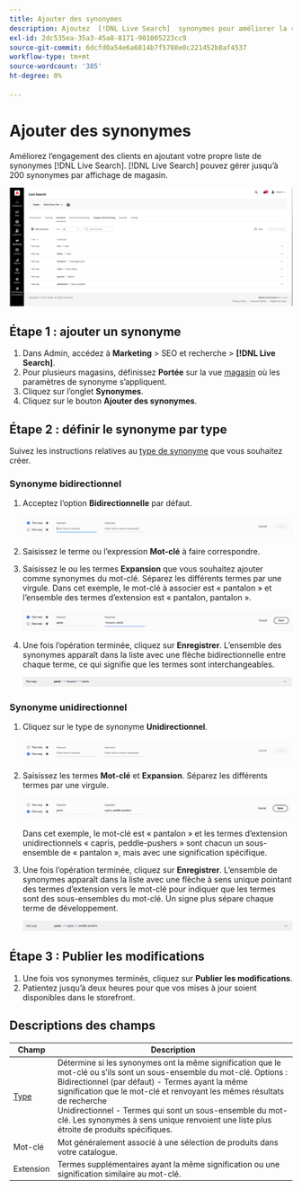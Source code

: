 ```yaml
---
title: Ajouter des synonymes
description: Ajoutez  [!DNL Live Search]  synonymes pour améliorer la réponse aux requêtes de recherche.
exl-id: 2dc535ea-35a3-45a8-8171-901005223cc9
source-git-commit: 6dcfd0a54e6a6814b7f5708e0c221452b8af4537
workflow-type: tm+mt
source-wordcount: '385'
ht-degree: 0%

---
```


# Ajouter des synonymes

Améliorez l’engagement des clients en ajoutant votre propre liste de synonymes [!DNL Live Search]. [!DNL Live Search] pouvez gérer jusqu’à 200 synonymes par affichage de magasin.

![[!DNL Live Search] synonymes ](assets/synonym-workspace.png)

## Étape 1 : ajouter un synonyme

1. Dans Admin, accédez à **Marketing** > SEO et recherche > **[!DNL Live Search]**.
1. Pour plusieurs magasins, définissez **Portée** sur la vue [ magasin](https://experienceleague.adobe.com/docs/commerce-admin/start/setup/websites-stores-views.html#scope-settings) où les paramètres de synonyme s’appliquent.
1. Cliquez sur l’onglet **Synonymes**.
1. Cliquez sur le bouton **Ajouter des synonymes**.

## Étape 2 : définir le synonyme par type

Suivez les instructions relatives au [type de synonyme](synonyms-type.md) que vous souhaitez créer.

### Synonyme bidirectionnel

1. Acceptez l’option **Bidirectionnelle** par défaut.

   ![Ajouter un synonyme bidirectionnel](assets/synonym-add-two-way.png)

1. Saisissez le terme ou l’expression **Mot-clé** à faire correspondre.
1. Saisissez le ou les termes **Expansion** que vous souhaitez ajouter comme synonymes du mot-clé. Séparez les différents termes par une virgule.
Dans cet exemple, le mot-clé à associer est « pantalon » et l’ensemble des termes d’extension est « pantalon, pantalon ».

   ![Exemple de synonyme bidirectionnel](assets/synonym-add-two-way-example.png)

1. Une fois l’opération terminée, cliquez sur **Enregistrer**.
L’ensemble des synonymes apparaît dans la liste avec une flèche bidirectionnelle entre chaque terme, ce qui signifie que les termes sont interchangeables.

   ![Synonyme bidirectionnel](assets/synonym-two-way.png)

### Synonyme unidirectionnel

1. Cliquez sur le type de synonyme **Unidirectionnel**.

   ![Ajouter un synonyme unidirectionnel](assets/synonym-add-one-way.png)

1. Saisissez les termes **Mot-clé** et **Expansion**. Séparez les différents termes par une virgule.

   ![Exemple de synonyme unidirectionnel](assets/synonym-add-one-way-example.png)

   Dans cet exemple, le mot-clé est « pantalon » et les termes d’extension unidirectionnels « capris, peddle-pushers » sont chacun un sous-ensemble de « pantalon », mais avec une signification spécifique.

1. Une fois l’opération terminée, cliquez sur **Enregistrer**.
L’ensemble de synonymes apparaît dans la liste avec une flèche à sens unique pointant des termes d’extension vers le mot-clé pour indiquer que les termes sont des sous-ensembles du mot-clé. Un signe plus sépare chaque terme de développement.

   ![Synonyme unidirectionnel](assets/synonym-one-way.png)

## Étape 3 : Publier les modifications

1. Une fois vos synonymes terminés, cliquez sur **Publier les modifications**.
1. Patientez jusqu’à deux heures pour que vos mises à jour soient disponibles dans le storefront.

## Descriptions des champs

| Champ | Description |
|--- |--- |
| [Type ](synonyms.md) | Détermine si les synonymes ont la même signification que le mot-clé ou s’ils sont un sous-ensemble du mot-clé. Options : <br />Bidirectionnel (par défaut) - Termes ayant la même signification que le mot-clé et renvoyant les mêmes résultats de recherche<br />Unidirectionnel - Termes qui sont un sous-ensemble du mot-clé. Les synonymes à sens unique renvoient une liste plus étroite de produits spécifiques. |
| Mot-clé | Mot généralement associé à une sélection de produits dans votre catalogue. |
| Extension | Termes supplémentaires ayant la même signification ou une signification similaire au mot-clé. |
